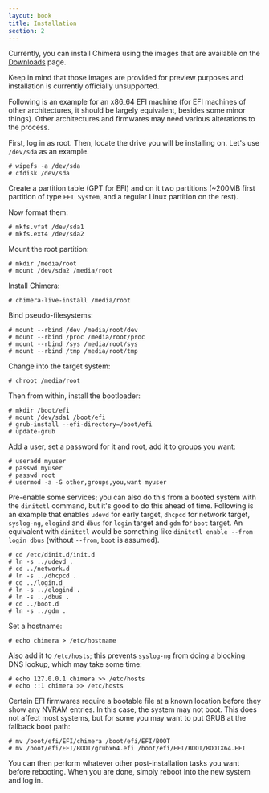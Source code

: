 ```yaml
---
layout: book
title: Installation
section: 2
---
```


Currently, you can install Chimera using the images that are available on
the [Downloads](/downloads) page.

Keep in mind that those images are provided for preview purposes and
installation is currently officially unsupported.

Following is an example for an x86_64 EFI machine (for EFI machines of other
architectures, it should be largely equivalent, besides some minor things).
Other architectures and firmwares may need various alterations to the process.

First, log in as root. Then, locate the drive you will be installing on. Let's
use `/dev/sda` as an example.

```
# wipefs -a /dev/sda
# cfdisk /dev/sda
```

Create a partition table (GPT for EFI) and on it two partitions (~200MB first
partition of type `EFI System`, and a regular Linux partition on the rest).

Now format them:

```
# mkfs.vfat /dev/sda1
# mkfs.ext4 /dev/sda2
```

Mount the root partition:

```
# mkdir /media/root
# mount /dev/sda2 /media/root
```

Install Chimera:

```
# chimera-live-install /media/root
```

Bind pseudo-filesystems:

```
# mount --rbind /dev /media/root/dev
# mount --rbind /proc /media/root/proc
# mount --rbind /sys /media/root/sys
# mount --rbind /tmp /media/root/tmp
```

Change into the target system:

```
# chroot /media/root
```

Then from within, install the bootloader:

```
# mkdir /boot/efi
# mount /dev/sda1 /boot/efi
# grub-install --efi-directory=/boot/efi
# update-grub
```

Add a user, set a password for it and root, add it to groups you want:

```
# useradd myuser
# passwd myuser
# passwd root
# usermod -a -G other,groups,you,want myuser
```

Pre-enable some services; you can also do this from a booted system with
the `dinitctl` command, but it's good to do this ahead of time. Following
is an example that enables `udevd` for early target, `dhcpcd` for network
target, `syslog-ng`, `elogind` and `dbus` for `login` target and `gdm`
for `boot` target. An equivalent with `dinitctl` would be something like
`dinitctl enable --from login dbus` (without `--from`, `boot` is assumed).

```
# cd /etc/dinit.d/init.d
# ln -s ../udevd .
# cd ../network.d
# ln -s ../dhcpcd .
# cd ../login.d
# ln -s ../elogind .
# ln -s ../dbus .
# cd ../boot.d
# ln -s ../gdm .
```

Set a hostname:

```
# echo chimera > /etc/hostname
```

Also add it to `/etc/hosts`; this prevents `syslog-ng` from doing a blocking
DNS lookup, which may take some time:

```
# echo 127.0.0.1 chimera >> /etc/hosts
# echo ::1 chimera >> /etc/hosts
```

Certain EFI firmwares require a bootable file at a known location before they
show any NVRAM entries. In this case, the system may not boot. This does not
affect most systems, but for some you may want to put GRUB at the fallback
boot path:

```
# mv /boot/efi/EFI/chimera /boot/efi/EFI/BOOT
# mv /boot/efi/EFI/BOOT/grubx64.efi /boot/efi/EFI/BOOT/BOOTX64.EFI
```

You can then perform whatever other post-installation tasks you want before
rebooting. When you are done, simply reboot into the new system and log in.
